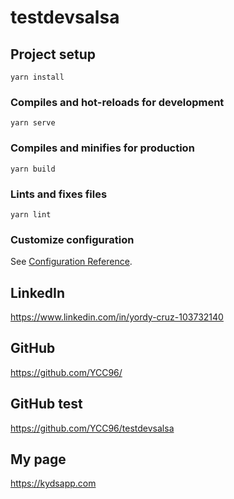 # testdevsalsa

## Project setup
```
yarn install
```

### Compiles and hot-reloads for development
```
yarn serve
```

### Compiles and minifies for production
```
yarn build
```

### Lints and fixes files
```
yarn lint
```

### Customize configuration
See [Configuration Reference](https://cli.vuejs.org/config/).

## LinkedIn
https://www.linkedin.com/in/yordy-cruz-103732140

## GitHub
https://github.com/YCC96/

## GitHub test
https://github.com/YCC96/testdevsalsa

## My page
https://kydsapp.com